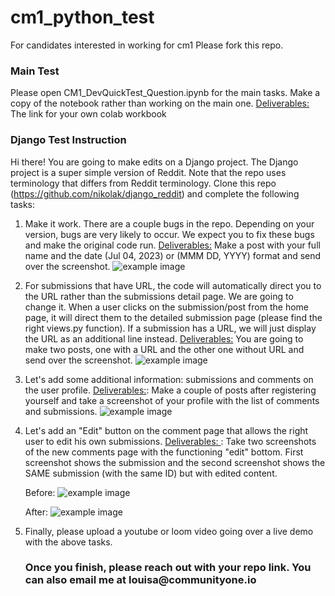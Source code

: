# cm1_python_test
For candidates interested in working for cm1
Please fork this repo. 

<h3> Main Test </h3>
Please open CM1_DevQuickTest_Question.ipynb for the main tasks. Make a copy of the notebook rather than working on the main one.
<u>Deliverables: </u> The link for your own colab workbook

<h3>Django Test Instruction</h3>

Hi there! You are going to make edits on a Django project. The Django project is a super simple version of Reddit. Note that the repo uses terminology that differs from Reddit terminology. Clone this repo (https://github.com/nikolak/django_reddit) and complete the following tasks:

1. Make it work.
   There are a couple bugs in the repo. Depending on your version, bugs are very likely to occur. We expect you to fix these bugs and make the original code run.
   <u> Deliverables:</u> Make a post with your full name and the date (Jul 04, 2023) or (MMM DD, YYYY) format and send over the screenshot.
   ![example image](https://drive.google.com/uc?id=147DRoB2dsmuXi_ABcEapiw-RpWvJoM0m)

2. For submissions that have URL, the code will automatically direct you to the URL rather than the submissions detail page. We are going to change it. When a user clicks on the submission/post from the home page, it will direct them to the detailed submission page (please find the right views.py function). If a submission has a URL, we will just display the URL as an additional line instead.
   <u> Deliverables:</u> You are going to make two posts, one with a URL and the other one without URL and send over the screenshot.
   ![example image](https://drive.google.com/uc?id=13TPEmHFWPcXML09gv4GSPOAYUHSx-RLv)

3. Let's add some additional information: submissions and comments on the user profile.
   <u> Deliverables:</u>: Make a couple of posts after registering yourself and take a screenshot of your profile with the list of comments and submissions.
   ![example image](https://drive.google.com/uc?id=1MqkgpmH0VG-_B-0Eq9Bb0Ylo4Pb0MUOZ)

4. Let's add an "Edit" button on the comment page that allows the right user to edit his own submissions.
   <u> Deliverables: </u>: Take two screenshots of the new comments page with the functioning "edit" bottom. First screenshot shows the submission and the second screenshot shows the SAME submission (with the same ID) but with edited content.

   Before:
   ![example image](https://drive.google.com/uc?id=16BUlkbCDKryD6g6dBZ4D5xNszgiKhfxD)

   After:
   ![example image](https://drive.google.com/uc?id=1VUzEJd9h8o6ppJO6JLR1f_1fEXo3gFb7)

5. Finally, please upload a youtube or loom video going over a live demo with the above tasks.


   <h3>Once you finish, please reach out with your repo link. You can also email me at louisa@communityone.io</h3>
